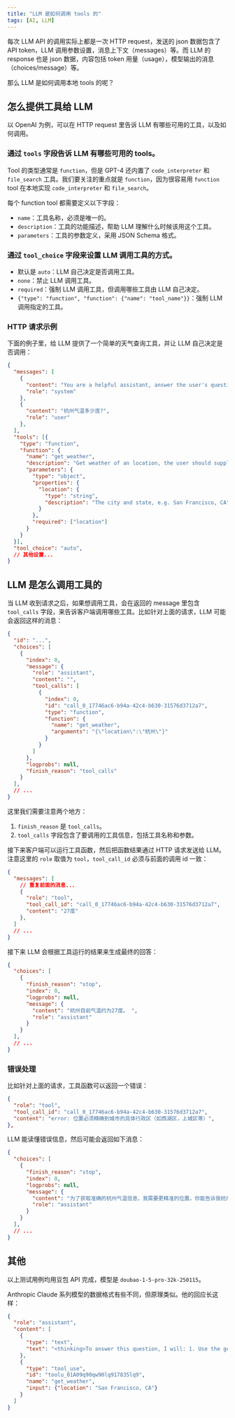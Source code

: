 ```yaml
---
title: "LLM 是如何调用 tools 的"
tags: [AI, LLM]
---
```


每次 LLM API 的调用实际上都是一次 HTTP request，发送的 json 数据包含了 API token，LLM 调用参数设置，消息上下文（messages）等。而 LLM 的 response 也是 json 数据，内容包括 token 用量（usage），模型输出的消息（choices/message）等。

那么 LLM 是如何调用本地 tools 的呢？

## 怎么提供工具给 LLM

以 OpenAI 为例，可以在 HTTP request 里告诉 LLM 有哪些可用的工具，以及如何调用。

### 通过 `tools` 字段告诉 LLM 有哪些可用的 tools。

Tool 的类型通常是 `function`，但是 GPT-4 还内置了 `code_interpreter` 和 `file_search` 工具。我们要关注的重点就是 `function`，因为很容易用 `function` tool 在本地实现 `code_interpreter` 和 `file_search`。

每个 function tool 都需要定义以下字段：

- `name`：工具名称，必须是唯一的。
- `description`：工具的功能描述，帮助 LLM 理解什么时候该用这个工具。
- `parameters`：工具的参数定义，采用 JSON Schema 格式。

### 通过 `tool_choice` 字段来设置 LLM 调用工具的方式。

- 默认是 `auto`：LLM 自己决定是否调用工具。
- `none`：禁止 LLM 调用工具。
- `required`：强制 LLM 调用工具，但调用哪些工具由 LLM 自己决定。
- `{"type": "function", "function": {"name": "tool_name"}}`：强制 LLM 调用指定的工具。

### HTTP 请求示例

下面的例子里，给 LLM 提供了一个简单的天气查询工具，并让 LLM 自己决定是否调用：

```JSON
{
  "messages": [
    {
      "content": "You are a helpful assistant, answer the user's question",
      "role": "system"
    },
    {
      "content": "杭州气温多少度?",
      "role": "user"
    },
  ],
  "tools": [{
    "type": "function",
    "function": {
      "name": "get_weather",
      "description": "Get weather of an location, the user should supply a location first",
      "parameters": {
        "type": "object",
        "properties": {
          "location": {
            "type": "string",
            "description": "The city and state, e.g. San Francisco, CA"
          }
        },
        "required": ["location"]
      }
    }
  }],
  "tool_choice": "auto",
  // 其他设置...
}
```

## LLM 是怎么调用工具的

当 LLM 收到请求之后，如果想调用工具，会在返回的 message 里包含 `tool_calls` 字段，来告诉客户端调用哪些工具。比如针对上面的请求，LLM 可能会返回这样的消息：

```JSON
{
  "id": "...",
  "choices": [
    {
      "index": 0,
      "message": {
        "role": "assistant",
        "content": "",
        "tool_calls": [
          {
            "index": 0,
            "id": "call_0_17746ac6-b94a-42c4-b630-31576d3712a7",
            "type": "function",
            "function": {
              "name": "get_weather",
              "arguments": "{\"location\":\"杭州\"}"
            }
          }
        ]
      },
      "logprobs": null,
      "finish_reason": "tool_calls"
    }
  ],
  // ...
}

```

这里我们需要注意两个地方：

1. `finish_reason` 是 `tool_calls`。
2. `tool_calls` 字段包含了要调用的工具信息，包括工具名称和参数。

接下来客户端可以运行工具函数，然后把函数结果通过 HTTP 请求发送给 LLM。注意这里的 `role` 取值为 `tool`，`tool_call_id` 必须与前面的调用 id 一致：

```JSON
{
  "messages": [
    // 重复前面的消息...
    {
      "role": "tool",
      "tool_call_id": "call_0_17746ac6-b94a-42c4-b630-31576d3712a7",
      "content": "27度"
    },
  ]
  // ...
}
```

接下来 LLM 会根据工具运行的结果来生成最终的回答：

```JSON
{
  "choices": [
    {
      "finish_reason": "stop",
      "index": 0,
      "logprobs": null,
      "message": {
        "content": "杭州目前气温约为27度。 ",
        "role": "assistant"
      }
    }
  ],
  // ...
}
```

### 错误处理

比如针对上面的请求，工具函数可以返回一个错误：

```JSON
{
  "role": "tool",
  "tool_call_id": "call_0_17746ac6-b94a-42c4-b630-31576d3712a7",
  "content": "error: 位置必须精确到城市的具体行政区（如西湖区，上城区等）",
},
```

LLM 能读懂错误信息，然后可能会返回如下消息：

```JSON
{
  "choices": [
    {
      "finish_reason": "stop",
      "index": 0,
      "logprobs": null,
      "message": {
        "content": "为了获取准确的杭州气温信息，我需要更精准的位置。你能告诉我杭州具体是哪个区，比如西湖区、上城区等，以便我调用相关功能查询该区域的天气情况。 ",
        "role": "assistant"
      }
    }
  ],
  // ...
}
```

## 其他

以上测试用例均用豆包 API 完成，模型是 `doubao-1-5-pro-32k-250115`。

Anthropic Claude 系列模型的数据格式有些不同，但原理类似。他的回应长这样：
```JSON
{
  "role": "assistant",
  "content": [
    {
      "type": "text",
      "text": "<thinking>To answer this question, I will: 1. Use the get_weather tool to get the current weather in San Francisco. 2. Use the get_time tool to get the current time in the America/Los_Angeles timezone, which covers San Francisco, CA.</thinking>"
    },
    {
      "type": "tool_use",
      "id": "toolu_01A09q90qw90lq917835lq9",
      "name": "get_weather",
      "input": {"location": "San Francisco, CA"}
    }
  ]
}
```
